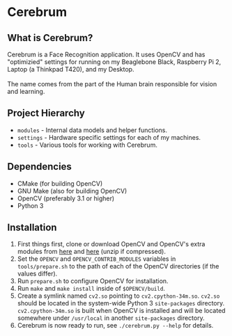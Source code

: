 # Cerebrum

## What is Cerebrum?
Cerebrum is a Face Recognition application. It uses OpenCV and has "optimizied" settings for running on my Beaglebone Black, Raspberry Pi 2, Laptop (a Thinkpad T420), and my Desktop.<br/>
<br/>
The name comes from the part of the Human brain responsible for vision and learning.

## Project Hierarchy
- `modules` - Internal data models and helper functions.
- `settings` - Hardware specific settings for each of my machines.
- `tools` - Various tools for working with Cerebrum.

## Dependencies
- CMake (for building OpenCV)
- GNU Make (also for building OpenCV)
- OpenCV (preferably 3.1 or higher)
- Python 3

## Installation
1) First things first, clone or download OpenCV and OpenCV's extra modules from [here][opencv] and [here][opencv_contrib] (unzip if compressed).<br/>
2) Set the `OPENCV` and `OPENCV_CONTRIB_MODULES` variables in `tools/prepare.sh` to the path of each of the OpenCV directories (if the values differ).<br/>
3) Run `prepare.sh` to configure OpenCV for installation.<br/>
4) Run `make` and `make install` inside of `$OPENCV/build`.<br/>
5) Create a symlink named `cv2.so` pointing to `cv2.cpython-34m.so`. `cv2.so` should be located in the system-wide Python 3 `site-packages` directory. `cv2.cpython-34m.so` is built when OpenCV is installed and will be located somewhere under `/usr/local` in another `site-packages` directory.<br/>
6) Cerebrum is now ready to run, see `./cerebrum.py --help` for details.<br/>

[opencv]: https://github.com/Itseez/opencv
[opencv_contrib]: https://github.com/Itseez/opencv_contrib
